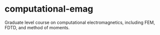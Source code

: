 # computational-emag
Graduate level course on computational electromagnetics, including FEM, FDTD, and method of moments.
